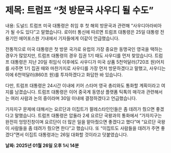 # **제목: 트럼프 “첫 방문국 사우디 될 수도”**

  내용: 도널드 트럼프 미국 대통령은 취임 후 첫 해외 방문국과 관련해 “사우디아라비아가 될 수도 있다”고 말했습니다. 로이터 통신에 따르면 트럼프 대통령은 25일 대통령 전용기인 에어포스원 기내에서 기자들에게 이같이 언급했습니다.

전통적으로 미국 대통령은 첫 방문 국가로 유럽의 가장 중요한 동맹국인 영국을 택하는 경우가 많았지만, 트럼프 대통령의 경우 집권 1기 때도 사우디를 먼저 찾았습니다. 트럼프 대통령은 지난 20일 취임식 이후에도 사우디가 미국 상품 5천억달러(720조 원)어치를 사주면 1기 집권 때와 마찬가지로 사우디를 가장 먼저 방문하겠다고 말했고, 사우디는 이에 6천억달러(860조 원)를 투자하겠다고 화답한 바 있습니다.

다만, 트럼프 대통령은 24시간 이내에 키어 스타머 영국 총리와도 통화할 계획이라고 여지를 남겼습니다. 트럼프 대통령은 이어 중국계 동영상 플랫폼 틱톡의 매각과 관련해서는 여러 사람과 논의 중이라며 30일 이내에 결정하겠다고 언급했습니다.

가자지구 문제에 대해서는 요르단과 이집트가 팔레스타인인들은 좀 데려가 줬으면 좋겠다고 말했습니다. 트럼프 대통령은 압둘라 2세 요르단 국왕과의 통화에서 “가자지구는 완전히 엉망진창이며 요르단이 더 많은 일을 맡아줬으면 좋겠다고 했다”며 “요르단 국왕이 사람들을 좀 데려가 줬으면 한다”고 했습니다. 또 “이집트도 사람들을 데려가 주면 좋겠다”면서 이집트 대통령과는 26일 대화할 것이라고 덧붙였습니다.

  **날짜: 2025년 01월 26일 오후 1시 14분**